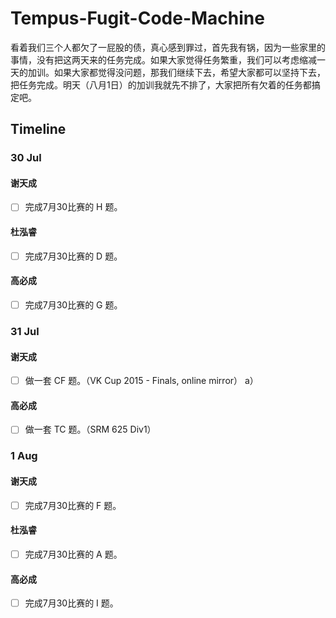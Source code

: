 #  Tempus-Fugit-Code-Machine

看着我们三个人都欠了一屁股的债，真心感到罪过，首先我有锅，因为一些家里的事情，没有把这两天来的任务完成。如果大家觉得任务繁重，我们可以考虑缩减一天的加训。如果大家都觉得没问题，那我们继续下去，希望大家都可以坚持下去，把任务完成。明天（八月1日）的加训我就先不排了，大家把所有欠着的任务都搞定吧。


## Timeline

### 30 Jul

#### 谢天成
- [ ] 完成7月30比赛的 H 题。

#### 杜泓睿
- [ ] 完成7月30比赛的 D 题。

#### 高必成
- [ ] 完成7月30比赛的 G 题。

### 31 Jul

#### 谢天成
- [ ] 做一套 CF 题。（VK Cup 2015 - Finals, online mirror）
a）


#### 高必成
- [ ] 做一套 TC 题。（SRM 625 Div1）

### 1 Aug

#### 谢天成
- [ ] 完成7月30比赛的 F 题。

#### 杜泓睿
- [ ] 完成7月30比赛的 A 题。

#### 高必成
- [ ] 完成7月30比赛的 I 题。
